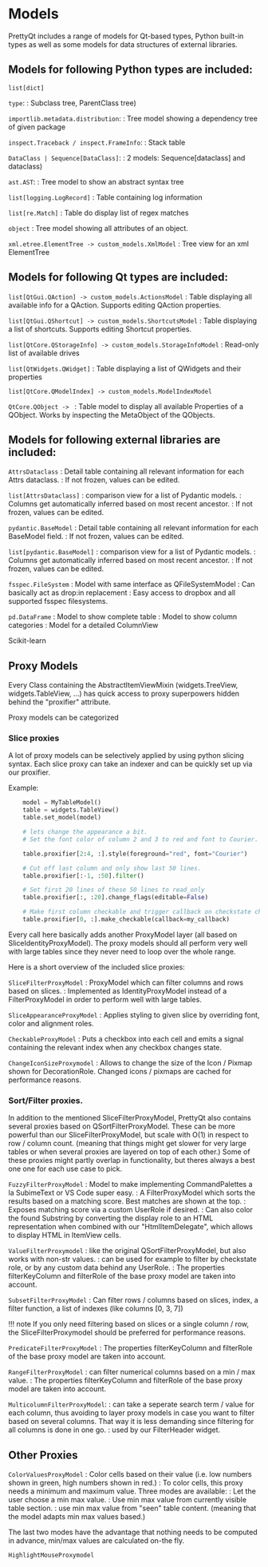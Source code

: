 Models
======

PrettyQt includes a range of models for Qt-based types, Python built-in types as well as
some models for data structures of external libraries.

## Models for following Python types are included:


`list[dict]`

`type`:
: Subclass tree, ParentClass tree)

`importlib.metadata.distribution`:
: Tree model showing a dependency tree of given package

`inspect.Traceback / inspect.FrameInfo`:
: Stack table

`DataClass | Sequence[DataClass]`:
: 2 models: Sequence[dataclass] and dataclass)

`ast.AST`:
: Tree model to show an abstract syntax tree

`list[logging.LogRecord]`
: Table containing log information

`list[re.Match]`
: Table do display list of regex matches

`object`
: Tree model showing all attributes of an object.

`xml.etree.ElementTree -> custom_models.XmlModel`
: Tree view for an xml ElementTree

## Models for following Qt types are included:


`list[QtGui.QAction] -> custom_models.ActionsModel`
: Table displaying all available info for a QAction. Supports editing QAction properties.

`list[QtGui.QShortcut] -> custom_models.ShortcutsModel`
: Table displaying a list of shortcuts. Supports editing Shortcut properties.

`list[QtCore.QStorageInfo] -> custom_models.StorageInfoModel`
: Read-only list of available drives

`list[QtWidgets.QWidget]`
: Table displaying a list of QWidgets and their properties

`list[QtCore.QModelIndex] -> custom_models.ModelIndexModel`

`QtCore.QObject -> `
: Table model to display all available Properties of a QObject.
Works by inspecting the MetaObject of the QObjects.

## Models for following external libraries are included:

`AttrsDataclass`
: Detail table containing all relevant information for each Attrs dataclass.
: If not frozen, values can be edited.

`list[AttrsDataclass]`
: comparison view for a list of Pydantic models.
: Columns get automatically inferred based on most recent ancestor.
: If not frozen, values can be edited.

`pydantic.BaseModel`
: Detail table containing all relevant information for each BaseModel field.
: If not frozen, values can be edited.

`list[pydantic.BaseModel]`
: comparison view for a list of Pydantic models.
: Columns get automatically inferred based on most recent ancestor.
: If not frozen, values can be edited.

`fsspec.FileSystem`
: Model with same interface as QFileSystemModel
: Can basically act as drop:in replacement
: Easy access to dropbox and all supported fsspec filesystems.

`pd.DataFrame`
: Model to show complete table
: Model to show column categories
: Model for a detailed ColumnView

Scikit-learn



## Proxy Models

Every Class containing the AbstractItemViewMixin (widgets.TreeView, widgets.TableView, ...)
has quick access to proxy superpowers hidden behind the "proxifier" attribute.


Proxy models can be categorized


### Slice proxies

A lot of proxy models can be selectively applied by using python slicing syntax.
Each slice proxy can take an indexer and can be quickly set up via our proxifier.


Example:

``` py
    model = MyTableModel()
    table = widgets.TableView()
    table.set_model(model)

    # lets change the appearance a bit.
    # Set the font color of column 2 and 3 to red and font to Courier.

    table.proxifier[2:4, :].style(foreground="red", font="Courier")

    # Cut off last column and only show last 50 lines.
    table.proxifier[:-1, :50].filter()

    # Set first 20 lines of these 50 lines to read_only
    table.proxifier[:, :20].change_flags(editable=False)

    # Make first column checkable and trigger callback on checkstate change.
    table.proxifier[0, :].make_checkable(callback=my_callback)
```

Every call here basically adds another ProxyModel layer (all based on SliceIdentityProxyModel).
The proxy models should all perform very well with large tables since they never need to loop over the whole range.


Here is a short overview of the included slice proxies:


`SliceFilterProxyModel`
: ProxyModel which can filter columns and rows based on slices.
: Implemented as IdentityProxyModel instead of a FilterProxyModel
    in order to perform well with large tables.


`SliceAppearanceProxyModel`
: Applies styling to given slice by overriding font, color and alignment roles.


`CheckableProxyModel`
: Puts a checkbox into each cell and emits a signal containing the relevant index when any checkbox changes state.


`ChangeIconSizeProxymodel`
: Allows to change the size of the Icon / Pixmap shown for DecorationRole.
Changed icons / pixmaps are cached for performance reasons.


### Sort/Filter proxies.

In addition to the mentioned SliceFilterProxyModel, PrettyQt also contains
several proxies based on QSortFilterProxyModel. These can be more powerful
than our SliceFilterProxyModel, but scale with O(1) in respect to row / column count. (meaning that things might get slower for very large tables or when several proxies are layered on top of each other.)
Some of these proxies might partly overlap in functionality, but theres always a best one one for each use case to pick.


`FuzzyFilterProxyModel`
  : Model to make implementing CommandPalettes a la SubimeText or VS Code super easy.
  : A FilterProxyModel which sorts the results based on a matching score. Best matches are shown at the top.
  : Exposes matching score via a custom UserRole if desired.
  : Can also color the found Substring by converting the display role to an HTML representation when combined with our "HtmlItemDelegate", which allows to display HTML in ItemView cells.


`ValueFilterProxymodel`
: like the original QSortFilterProxyModel, but also works with non-str values.
: can be used for example to filter by checkstate role, or by any custom data behind any UserRole.
: The properties filterKeyColumn and filterRole of the base proxy model are taken into account.


`SubsetFilterProxyModel`
: Can filter rows / columns based on slices, index, a filter function, a list of indexes (like columns [0, 3, 7])

!!! note
    If you only need filtering based on slices or a single column / row,
    the SliceFilterProxymodel should be preferred for performance reasons.


`PredicateFilterProxyModel`
: The properties filterKeyColumn and filterRole of the base proxy model are taken into account.


`RangeFilterProxyModel`
: can filter numerical columns based on a min / max value.
: The properties filterKeyColumn and filterRole of the base proxy model are taken into account.


`MulticolumnFilterProxyModel`:
: can take a seperate search term / value for each column, thus avoiding to layer proxy models in case you want to filter based on several columns. That way it is less demanding since filtering for all columns is done in one go.
: used by our FilterHeader widget.



## Other Proxies

`ColorValuesProxyModel`
: Color cells based on their value (i.e. low numbers shown in green, high numbers shown in red.)
: To color cells, this proxy needs a minimum and maximum value. Three modes are available:
: Let the user choose a min max value.
: Use min max value from currently visible table section.
: use min max value from "seen" table content. (meaning that the model adapts min max values based.)

The last two modes have the advantage that nothing needs to be computed in advance, min/max values are calculated on-the fly.


`HighlightMouseProxymodel`
